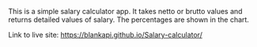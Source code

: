 This is a simple salary calculator app. It takes netto or brutto values and returns detailed values of salary. The percentages are shown in the chart. 

Link to live site: https://blankapi.github.io/Salary-calculator/